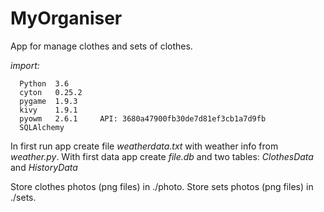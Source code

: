 # MyOrganiser

App for manage clothes and sets of clothes. 

_import:_

      Python  3.6
      cyton	  0.25.2
      pygame  1.9.3
      kivy    1.9.1
      pyowm   2.6.1     API: 3680a47900fb30de7d81ef3cb1a7d9fb
      SQLAlchemy

In first run app create file _weatherdata.txt_ with weather info from _weather.py_.
With first data app create _file.db_ and two tables: _ClothesData_ and _HistoryData_

Store clothes photos (png files) in ./photo.
Store sets photos (png files) in ./sets.
